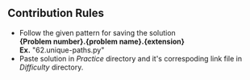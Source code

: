 ## Contribution Rules
+ Follow the given pattern for saving the solution
	</br>**{Problem number}.{problem name}.{extension}**
	</br>**Ex.** "62.unique-paths.py"
+ Paste solution in *Practice* directory and it's correspoding link file in *Difficulty* directory.
